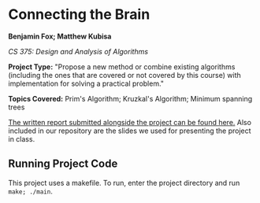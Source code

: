 # Connecting the Brain
**Benjamin Fox; Matthew Kubisa**

*CS 375: Design and Analysis of Algorithms*

**Project Type:** "Propose a new method or combine existing algorithms (including the ones that are covered or not covered by this course) with implementation for solving a practical problem."

**Topics Covered:** Prim's Algorithm; Kruzkal's Algorithm; Minimum spanning trees

[The written report submitted alongside the project can be found here.](./docs/375-report.md) Also included in our repository are the slides we used for presenting the project in class.

## Running Project Code
This project uses a makefile. To run, enter the project directory and run `make; ./main`. 